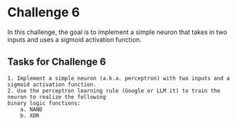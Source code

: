 # Challenge 6

In this challenge, the goal is to implement a simple neuron that takes in two inputs and uses a sigmoid activation function. 



## Tasks for Challenge 6
    1. Implement a simple neuron (a.k.a. perceptron) with two inputs and a sigmoid activation function.
    2. Use the perceptron learning rule (Google or LLM it) to train the neuron to realize the following
    binary logic functions:
        a. NAND
        b. XOR
